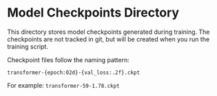 # Model Checkpoints Directory

This directory stores model checkpoints generated during training. The checkpoints are not tracked in git, but will be created when you run the training script.

Checkpoint files follow the naming pattern:
```
transformer-{epoch:02d}-{val_loss:.2f}.ckpt
```

For example: `transformer-59-1.78.ckpt`

